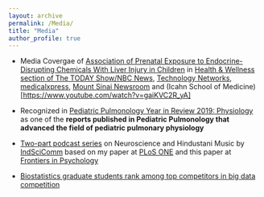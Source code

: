 ```yaml
---
layout: archive
permalink: /Media/
title: "Media"
author_profile: true
---
```


* Media Covergae of <span style ="color:blue"> [Association of Prenatal Exposure to Endocrine-Disrupting Chemicals With Liver Injury in Children](https://jamanetwork.com/journals/jamanetworkopen/fullarticle/2793915)</span> in <span style ="color:red">[Health & Wellness section of The TODAY Show/NBC News](https://www.today.com/health/pfas-exposure-utero-may-rising-rates-liver-disease-kids-study-finds-rcna37328)</span>, <span style ="color:red">[Technology Networks](https://www.technologynetworks.com/tn/news/prenatal-chemical-exposure-associated-with-rising-liver-disease-in-children-363458)</span>, <span style ="color:red">[medicalxpress](https://medicalxpress.com/news/2022-07-prenatal-exposure-chemicals-consumer-industrial.html)</span>, <span style ="color:red">[Mount Sinai Newsroom](https://www.mountsinai.org/about/newsroom/2022/prenatal-exposure-to-chemicals-in-consumer-and-industrial-products-is-associated-with-rising-liver-disease-in-children)</span> and (Icahn School of Medicine)[https://www.youtube.com/watch?v=gaiKVC2R_yA]

* Recognized in <span style ="color:blue"> [Pediatric Pulmonology Year in Review 2019: Physiology](https://pubmed.ncbi.nlm.nih.gov/32729952/)</span> as one of the **reports published in Pediatric Pulmonology that advanced the field of pediatric pulmonary physiology**

* <span style ="color:blue"> [Two-part podcast series](https://indscicomm.blog/podcast/emotions-hindustani-music-part-2/)</span> on Neuroscience and Hindustani Music by <span style ="color:blue"> [IndSciComm](https://indscicomm.blog/)</span> based on my paper at <span style ="color:blue"> [PLoS ONE](https://doi.org/10.1371/journal.pone.0222380)</span> and this paper at <span style ="color:blue"> [Frontiers in Psychology
](https://www.frontiersin.org/articles/10.3389/fpsyg.2015.00513/full)</span>

* <span style = "color:blue">[Biostatistics graduate students rank among top competitors in big data competition](https://pennstatehealthnews.org/topics/biostatistics-grad-students-big-data/)
